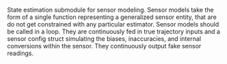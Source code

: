State estimation submodule for sensor modeling. Sensor models take the form of a single function representing a generalized sensor entity, that are do not get constrained with any particular estimator. Sensor models should be called in a loop. They are continuously fed in true trajectory inputs and a sensor config struct simulating the biases, inaccuracies, and internal conversions within the sensor. They continuously output fake sensor readings.